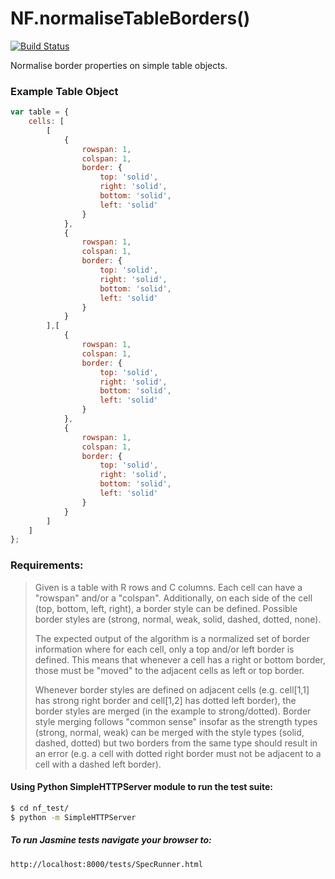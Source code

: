 # NF.normaliseTableBorders()

[![Build Status](https://secure.travis-ci.org/lucidmoon/nf_test.png?branch=master)](http://travis-ci.org/lucidmoon/nf_test)

Normalise border properties on simple table objects. 

### Example Table Object
```javascript
var table = {
    cells: [
        [   
            {
                rowspan: 1,
                colspan: 1,
                border: {
                    top: 'solid',
                    right: 'solid',
                    bottom: 'solid',
                    left: 'solid'
                }
            },
            {
                rowspan: 1,
                colspan: 1,
                border: {
                    top: 'solid',
                    right: 'solid',
                    bottom: 'solid',
                    left: 'solid'
                }
            }
        ],[
            {
                rowspan: 1,
                colspan: 1,
                border: {
                    top: 'solid',
                    right: 'solid',
                    bottom: 'solid',
                    left: 'solid'
                }
            },
            {
                rowspan: 1,
                colspan: 1,
                border: {
                    top: 'solid',
                    right: 'solid',
                    bottom: 'solid',
                    left: 'solid'
                }
            }
        ]
    ]
};
```

### Requirements:
> Given is a table with R rows and C columns. Each cell can have a "rowspan" and/or a "colspan". Additionally, on each side of the cell (top, bottom, left, right), a border style can be defined. Possible border styles are (strong, normal, weak, solid, dashed, dotted, none).
>
> The expected output of the algorithm is a normalized set of border information where for each cell, only a top and/or left border is defined. This means that whenever a cell has a right or bottom border, those must be "moved" to the adjacent cells as left or top border.
>
> Whenever border styles are defined on adjacent cells (e.g. cell[1,1] has strong right border and cell[1,2] has dotted left border), the border styles are merged (in the example to strong/dotted). Border style merging follows "common sense" insofar as the strength types (strong, normal, weak) can be merged with the style types (solid, dashed, dotted) but two borders from the same type should result in an error (e.g. a cell with dotted right border must not be adjacent to a cell with a dashed left border).

#### Using Python SimpleHTTPServer module to run the test suite:
```bash
$ cd nf_test/
$ python -m SimpleHTTPServer
```
##### To run Jasmine tests navigate your browser to:
```
http://localhost:8000/tests/SpecRunner.html
```